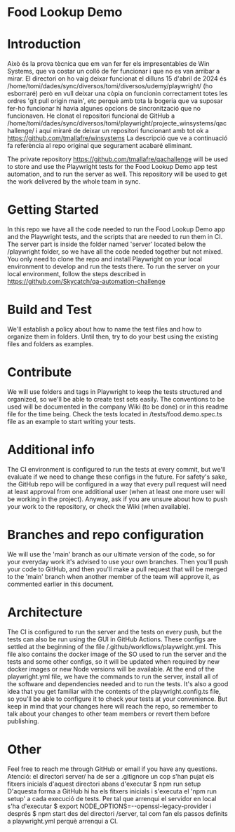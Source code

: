 # Food Lookup Demo
# Introduction 

Això és la prova tècnica que em van fer fer els impresentables de Win Systems, que va costar un colló de fer funcionar i que no es van arribar a mirar.
El directori on ho vaig deixar funcionat el dilluns 15 d'abril de 2024 és /home/tomi/dades/sync/diversos/tomi/diversos/udemy/playwright/ (ho esborraré) però en vull deixar una còpia on funcionin correctament totes les ordres 'git pull origin main', etc perquè amb tota la bogeria que va suposar fer-ho funcionar hi havia algunes opcions de sincronització que no funcionaven. He clonat el repositori funcional de GitHub a /home/tomi/dades/sync/diversos/tomi/playwright/projecte_winsystems/qachallenge/ i aquí miraré de deixar un repositori funcionant amb tot ok a https://github.com/tmallafre/winsystems
La descripció que ve a continuació fa referència al repo original que segurament acabaré eliminant.

The private repository https://github.com/tmallafre/qachallenge will be used to store and use the Playwright tests for the Food Lookup Demo app test automation, and to run the server as well. This repository will be used to get the work delivered by the whole team in sync.
# Getting Started
In this repo we have all the code needed to run the Food Lookup Demo app and the Playwright tests, and the scripts that are needed to run them in CI.
The server part is inside the folder named 'server' located below the /playwright folder, so we have all the code needed together but not mixed. You only need to clone the repo and install Playwright on your local environment to develop and run the tests there.
To run the server on your local environment, follow the steps described in https://github.com/Skycatch/qa-automation-challenge

# Build and Test
We'll establish a policy about how to name the test files and how to organize them in folders. Until then, try to do your best using the existing files and folders as examples. 

# Contribute
We will use folders and tags in Playwright to keep the tests structured and organized, so we'll be able to create test sets easily. The conventions to be used will be documented in the company Wiki (to be done) or in this readme file for the time being.
Check the tests located in /tests/food.demo.spec.ts file as an example to start writing your tests.

# Additional info
The CI environment is configured to run the tests at every commit, but we'll evaluate if we need to change these configs in the future.
For safety's sake, the GitHub repo will be configured in a way that every pull request will need at least approval from one additional user (when at least one more user will be working in the project). Anyway, ask if you are unsure about how to push your work to the repository, or check the Wiki (when available).


# Branches and repo configuration
We will use the 'main' branch as our ultimate version of the code, so for your everyday work it's advised to use your own branches. Then you'll push your code to GitHub, and then you'll make a pull request that will be merged to the 'main' branch when another member of the team will approve it, as commented earlier in this document.

# Architecture
The CI is configured to run the server and the tests on every push, but the tests can also be run using the GUI in GitHub Actions. These configs are settled at the beginning of the file /.github/workflows/playwright.yml.
This file also contains the docker image of the SO used to run the server and the tests and some other configs, so it will be updated when required by new docker images or new Node versions will be available.
At the end of the playwright.yml file, we have the commands to run the server, install all of the software and dependencies needed and to run the tests.
It's also a good idea that you get familiar with the contents of the playwright.config.ts file, so you'll be able to configure it to check your tests at your convenience. But keep in mind that your changes here will reach the repo, so remember to talk about your changes to other team members or revert them before publishing.

# Other
Feel free to reach me through GitHub or email if you have any questions.
Atenció: el directori server/ ha de ser a .gitignore un cop s'han pujat els fitxers inicials d'aquest directori abans d'executar 
$ npm run setup
D'aquesta forma a GitHub hi ha els fitxers inicials i s'executa el 'npm run setup' a cada execució de tests.
Per tal que arrenqui el servidor en local s'ha d'executar
$ export NODE_OPTIONS=--openssl-legacy-provider
i després
$ npm start
des del directori /server, tal com fan els passos definits a playwright.yml perquè arrenqui a CI.



